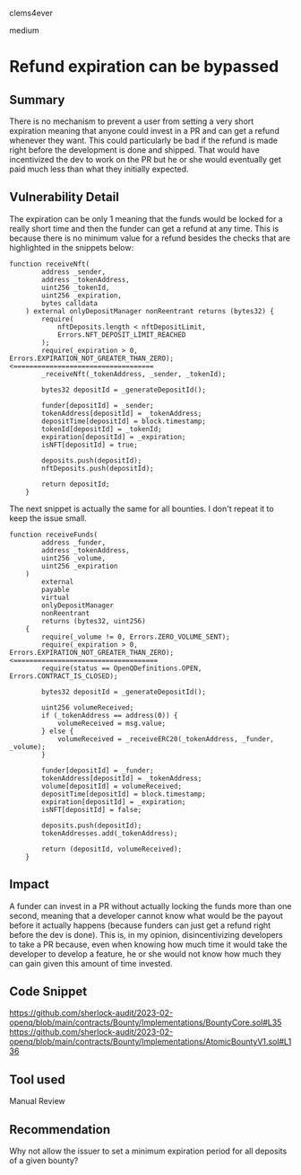 clems4ever

medium

# Refund expiration can be bypassed

## Summary

There is no mechanism to prevent a user from setting a very short expiration meaning that anyone could invest in a PR and can get a refund whenever they want. This could particularly be bad if the refund is made right before the development is done and shipped. That would have incentivized the dev to work on the PR but he or she would eventually get paid much less than what they initially expected.

## Vulnerability Detail

The expiration can be only 1 meaning that the funds would be locked for a really short time and then the funder can get a refund at any time. This is because there is no minimum value for a refund besides the checks that are highlighted in the snippets below:

```solidity
function receiveNft(
        address _sender,
        address _tokenAddress,
        uint256 _tokenId,
        uint256 _expiration,
        bytes calldata
    ) external onlyDepositManager nonReentrant returns (bytes32) {
        require(
            nftDeposits.length < nftDepositLimit,
            Errors.NFT_DEPOSIT_LIMIT_REACHED
        );
        require(_expiration > 0, Errors.EXPIRATION_NOT_GREATER_THAN_ZERO); <===================================
        _receiveNft(_tokenAddress, _sender, _tokenId);

        bytes32 depositId = _generateDepositId();

        funder[depositId] = _sender;
        tokenAddress[depositId] = _tokenAddress;
        depositTime[depositId] = block.timestamp;
        tokenId[depositId] = _tokenId;
        expiration[depositId] = _expiration;
        isNFT[depositId] = true;

        deposits.push(depositId);
        nftDeposits.push(depositId);

        return depositId;
    }
```
The next snippet is actually the same for all bounties. I don't repeat it to keep the issue small.
```solidity
function receiveFunds(
        address _funder,
        address _tokenAddress,
        uint256 _volume,
        uint256 _expiration
    )
        external
        payable
        virtual
        onlyDepositManager
        nonReentrant
        returns (bytes32, uint256)
    {
        require(_volume != 0, Errors.ZERO_VOLUME_SENT);
        require(_expiration > 0, Errors.EXPIRATION_NOT_GREATER_THAN_ZERO); <====================================
        require(status == OpenQDefinitions.OPEN, Errors.CONTRACT_IS_CLOSED);

        bytes32 depositId = _generateDepositId();

        uint256 volumeReceived;
        if (_tokenAddress == address(0)) {
            volumeReceived = msg.value;
        } else {
            volumeReceived = _receiveERC20(_tokenAddress, _funder, _volume);
        }

        funder[depositId] = _funder;
        tokenAddress[depositId] = _tokenAddress;
        volume[depositId] = volumeReceived;
        depositTime[depositId] = block.timestamp;
        expiration[depositId] = _expiration;
        isNFT[depositId] = false;

        deposits.push(depositId);
        tokenAddresses.add(_tokenAddress);

        return (depositId, volumeReceived);
    }
```

## Impact

A funder can invest in a PR without actually locking the funds more than one second, meaning that a developer cannot know what would be the payout before it actually happens (because funders can just get a refund right before the dev is done). This is, in my opinion, disincentivizing developers to take a PR because, even when knowing how much time it would take the developer to develop a feature, he or she would not know how much they can gain given this amount of time invested.

## Code Snippet

https://github.com/sherlock-audit/2023-02-openq/blob/main/contracts/Bounty/Implementations/BountyCore.sol#L35
https://github.com/sherlock-audit/2023-02-openq/blob/main/contracts/Bounty/Implementations/AtomicBountyV1.sol#L136

## Tool used

Manual Review

## Recommendation

Why not allow the issuer to set a minimum expiration period for all deposits of a given bounty?